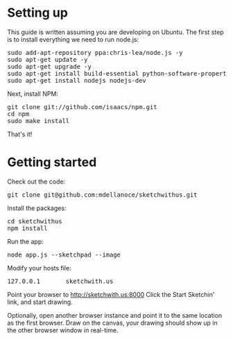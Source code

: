 # Setting up

This guide is written assuming you are developing on Ubuntu. The first step is to install everything we need to run node.js:

<pre>
sudo add-apt-repository ppa:chris-lea/node.js -y
sudo apt-get update -y
sudo apt-get upgrade -y
sudo apt-get install build-essential python-software-properties libssl-dev libreadline-dev git-core curl libcairo2-dev -y
sudo apt-get install nodejs nodejs-dev
</pre>

Next, install NPM:

<pre>
git clone git://github.com/isaacs/npm.git
cd npm
sudo make install
</pre>

That's it!

# Getting started

Check out the code:

<pre>
git clone git@github.com:mdellanoce/sketchwithus.git
</pre>

Install the packages:

<pre>
cd sketchwithus
npm install
</pre>

Run the app:

<pre>
node app.js --sketchpad --image
</pre>

Modify your hosts file:

<pre>
127.0.0.1       sketchwith.us
</pre>

Point your browser to http://sketchwith.us:8000
Click the Start Sketchin' link, and start drawing.

Optionally, open another browser instance and point it to the same location as the first browser.
Draw on the canvas, your drawing should show up in the other browser window in real-time.
